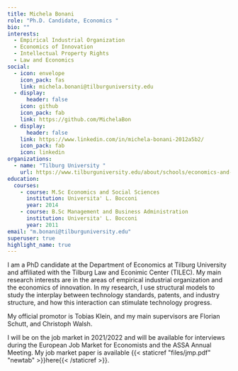 ```yaml
---
title: Michela Bonani
role: "Ph.D. Candidate, Economics "
bio: ""
interests:
  - Empirical Industrial Organization
  - Economics of Innovation
  - Intellectual Property Rights 
  - Law and Economics
social:
  - icon: envelope
    icon_pack: fas
    link: michela.bonani@tilburguniversity.edu
  - display:
      header: false
    icon: github
    icon_pack: fab
    link: https://github.com/MichelaBon
  - display:
      header: false
    link: https://www.linkedin.com/in/michela-bonani-2012a5b2/
    icon_pack: fab
    icon: linkedin
organizations:
  - name: "Tilburg University "
    url: https://www.tilburguniversity.edu/about/schools/economics-and-management
education:
  courses:
    - course: M.Sc Economics and Social Sciences
      institution: Universita' L. Bocconi
      year: 2014
    - course: B.Sc Management and Business Administration
      institution: Universita' L. Bocconi
      year: 2011
email: "m.bonani@tilburguniversity.edu"
superuser: true
highlight_name: true
---
```


I am a PhD candidate at the Department of Economics at Tilburg University and affiliated with the Tilburg Law and Econimic Center (TILEC). My main research interests are in the areas of empirical industrial organization and the economics of innovation. In my research, I use structural models to study the interplay between technology standards, patents, and industry structure, and how this interaction can stimulate technology progress.

My official promotor is Tobias Klein, and my main supervisors are Florian Schutt, and Christoph Walsh.

I will be on the job market in 2021/2022 and will be available for interviews during the European Job Market for Economists and the ASSA Annual Meeting. My job market paper is available {{< staticref "files/jmp.pdf" "newtab" >}}here{{< /staticref >}}. 
